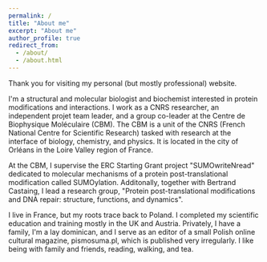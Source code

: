 ```yaml
---
permalink: /
title: "About me"
excerpt: "About me"
author_profile: true
redirect_from: 
  - /about/
  - /about.html
---
```


Thank you for visiting my personal (but mostly professional) website.

I'm a structural and molecular biologist and biochemist interested in protein modifications and interactions. I work as a CNRS researcher, an independent projet team leader, and a group co-leader at the Centre de Biophysique Moléculaire (CBM). The CBM is a unit of the CNRS (French National Centre for Scientific Research) tasked with research at the interface of biology, chemistry, and physics. It is located in the city of Orléans in the Loire Valley region of France.

At the CBM, I supervise the ERC Starting Grant project "SUMOwriteNread" dedicated to molecular mechanisms of a protein post-translational modification called SUMOylation. Additonally, together with Bertrand Castaing, I lead a research group, "Protein post-translational modifications and DNA repair: structure, functions, and dynamics".

I live in France, but my roots trace back to Poland. I completed my scientific education and training mostly in the UK and Austria. Privately, I have a family, I'm a lay dominican, and I serve as an editor of a small Polish online cultural magazine, pismosuma.pl, which is published very irregularly. I like being with family and friends, reading, walking, and tea.


